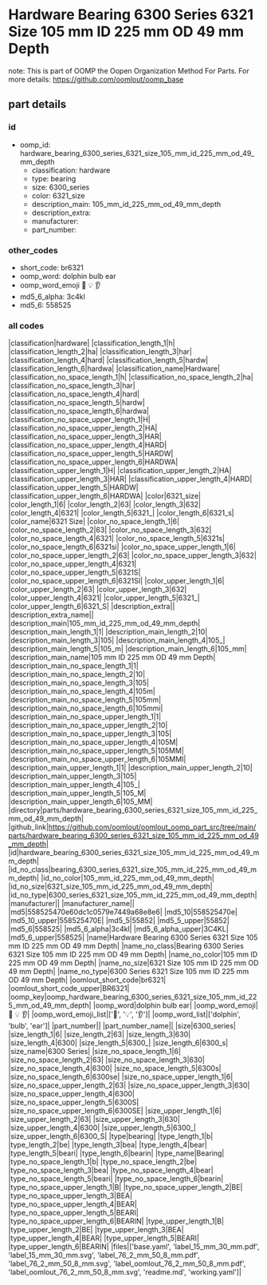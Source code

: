 # Hardware Bearing 6300 Series 6321 Size 105 mm ID 225 mm OD 49 mm Depth  

note: This is part of OOMP the Oopen Organization Method For Parts. For more details: https://github.com/oomlout/oomp_base

##  part details





### id
* oomp_id: hardware_bearing_6300_series_6321_size_105_mm_id_225_mm_od_49_mm_depth
  * classification: hardware
  * type: bearing
  * size: 6300_series
  * color: 6321_size
  * description_main: 105_mm_id_225_mm_od_49_mm_depth
  * description_extra: 
  * manufacturer: 
  * part_number: 

### other_codes
* short_code: br6321
* oomp_word: dolphin bulb ear
* oomp_word_emoji :dolphin: :bulb: :ear:
* md5_6_alpha: 3c4kl
* md5_6: 558525

### all codes 
|classification|hardware|
|classification_length_1|h|
|classification_length_2|ha|
|classification_length_3|har|
|classification_length_4|hard|
|classification_length_5|hardw|
|classification_length_6|hardwa|
|classification_name|Hardware|
|classification_no_space_length_1|h|
|classification_no_space_length_2|ha|
|classification_no_space_length_3|har|
|classification_no_space_length_4|hard|
|classification_no_space_length_5|hardw|
|classification_no_space_length_6|hardwa|
|classification_no_space_upper_length_1|H|
|classification_no_space_upper_length_2|HA|
|classification_no_space_upper_length_3|HAR|
|classification_no_space_upper_length_4|HARD|
|classification_no_space_upper_length_5|HARDW|
|classification_no_space_upper_length_6|HARDWA|
|classification_upper_length_1|H|
|classification_upper_length_2|HA|
|classification_upper_length_3|HAR|
|classification_upper_length_4|HARD|
|classification_upper_length_5|HARDW|
|classification_upper_length_6|HARDWA|
|color|6321_size|
|color_length_1|6|
|color_length_2|63|
|color_length_3|632|
|color_length_4|6321|
|color_length_5|6321_|
|color_length_6|6321_s|
|color_name|6321 Size|
|color_no_space_length_1|6|
|color_no_space_length_2|63|
|color_no_space_length_3|632|
|color_no_space_length_4|6321|
|color_no_space_length_5|6321s|
|color_no_space_length_6|6321si|
|color_no_space_upper_length_1|6|
|color_no_space_upper_length_2|63|
|color_no_space_upper_length_3|632|
|color_no_space_upper_length_4|6321|
|color_no_space_upper_length_5|6321S|
|color_no_space_upper_length_6|6321SI|
|color_upper_length_1|6|
|color_upper_length_2|63|
|color_upper_length_3|632|
|color_upper_length_4|6321|
|color_upper_length_5|6321_|
|color_upper_length_6|6321_S|
|description_extra||
|description_extra_name||
|description_main|105_mm_id_225_mm_od_49_mm_depth|
|description_main_length_1|1|
|description_main_length_2|10|
|description_main_length_3|105|
|description_main_length_4|105_|
|description_main_length_5|105_m|
|description_main_length_6|105_mm|
|description_main_name|105 mm ID 225 mm OD 49 mm Depth|
|description_main_no_space_length_1|1|
|description_main_no_space_length_2|10|
|description_main_no_space_length_3|105|
|description_main_no_space_length_4|105m|
|description_main_no_space_length_5|105mm|
|description_main_no_space_length_6|105mmi|
|description_main_no_space_upper_length_1|1|
|description_main_no_space_upper_length_2|10|
|description_main_no_space_upper_length_3|105|
|description_main_no_space_upper_length_4|105M|
|description_main_no_space_upper_length_5|105MM|
|description_main_no_space_upper_length_6|105MMI|
|description_main_upper_length_1|1|
|description_main_upper_length_2|10|
|description_main_upper_length_3|105|
|description_main_upper_length_4|105_|
|description_main_upper_length_5|105_M|
|description_main_upper_length_6|105_MM|
|directory|parts/hardware_bearing_6300_series_6321_size_105_mm_id_225_mm_od_49_mm_depth|
|github_link|https://github.com/oomlout/oomlout_oomp_part_src/tree/main/parts/hardware_bearing_6300_series_6321_size_105_mm_id_225_mm_od_49_mm_depth|
|id|hardware_bearing_6300_series_6321_size_105_mm_id_225_mm_od_49_mm_depth|
|id_no_class|bearing_6300_series_6321_size_105_mm_id_225_mm_od_49_mm_depth|
|id_no_color|105_mm_id_225_mm_od_49_mm_depth|
|id_no_size|6321_size_105_mm_id_225_mm_od_49_mm_depth|
|id_no_type|6300_series_6321_size_105_mm_id_225_mm_od_49_mm_depth|
|manufacturer||
|manufacturer_name||
|md5|558525470e60dc1c0579e7449a68e8e6|
|md5_10|558525470e|
|md5_10_upper|558525470E|
|md5_5|55852|
|md5_5_upper|55852|
|md5_6|558525|
|md5_6_alpha|3c4kl|
|md5_6_alpha_upper|3C4KL|
|md5_6_upper|558525|
|name|Hardware Bearing 6300 Series 6321 Size 105 mm ID 225 mm OD 49 mm Depth|
|name_no_class|Bearing 6300 Series 6321 Size 105 mm ID 225 mm OD 49 mm Depth|
|name_no_color|105 mm ID 225 mm OD 49 mm Depth|
|name_no_size|6321 Size 105 mm ID 225 mm OD 49 mm Depth|
|name_no_type|6300 Series 6321 Size 105 mm ID 225 mm OD 49 mm Depth|
|oomlout_short_code|br6321|
|oomlout_short_code_upper|BR6321|
|oomp_key|oomp_hardware_bearing_6300_series_6321_size_105_mm_id_225_mm_od_49_mm_depth|
|oomp_word|dolphin bulb ear|
|oomp_word_emoji|:dolphin: :bulb: :ear:|
|oomp_word_emoji_list|[':dolphin:', ':bulb:', ':ear:']|
|oomp_word_list|['dolphin', 'bulb', 'ear']|
|part_number||
|part_number_name||
|size|6300_series|
|size_length_1|6|
|size_length_2|63|
|size_length_3|630|
|size_length_4|6300|
|size_length_5|6300_|
|size_length_6|6300_s|
|size_name|6300 Series|
|size_no_space_length_1|6|
|size_no_space_length_2|63|
|size_no_space_length_3|630|
|size_no_space_length_4|6300|
|size_no_space_length_5|6300s|
|size_no_space_length_6|6300se|
|size_no_space_upper_length_1|6|
|size_no_space_upper_length_2|63|
|size_no_space_upper_length_3|630|
|size_no_space_upper_length_4|6300|
|size_no_space_upper_length_5|6300S|
|size_no_space_upper_length_6|6300SE|
|size_upper_length_1|6|
|size_upper_length_2|63|
|size_upper_length_3|630|
|size_upper_length_4|6300|
|size_upper_length_5|6300_|
|size_upper_length_6|6300_S|
|type|bearing|
|type_length_1|b|
|type_length_2|be|
|type_length_3|bea|
|type_length_4|bear|
|type_length_5|beari|
|type_length_6|bearin|
|type_name|Bearing|
|type_no_space_length_1|b|
|type_no_space_length_2|be|
|type_no_space_length_3|bea|
|type_no_space_length_4|bear|
|type_no_space_length_5|beari|
|type_no_space_length_6|bearin|
|type_no_space_upper_length_1|B|
|type_no_space_upper_length_2|BE|
|type_no_space_upper_length_3|BEA|
|type_no_space_upper_length_4|BEAR|
|type_no_space_upper_length_5|BEARI|
|type_no_space_upper_length_6|BEARIN|
|type_upper_length_1|B|
|type_upper_length_2|BE|
|type_upper_length_3|BEA|
|type_upper_length_4|BEAR|
|type_upper_length_5|BEARI|
|type_upper_length_6|BEARIN|
|files|['base.yaml', 'label_15_mm_30_mm.pdf', 'label_15_mm_30_mm.svg', 'label_76_2_mm_50_8_mm.pdf', 'label_76_2_mm_50_8_mm.svg', 'label_oomlout_76_2_mm_50_8_mm.pdf', 'label_oomlout_76_2_mm_50_8_mm.svg', 'readme.md', 'working.yaml']|
